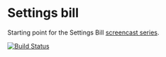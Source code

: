 # Settings bill

Starting point for the Settings Bill [screencast series](https://www.youtube.com/watch?v=G5PmuyjVCrc&list=PLVcT2txrixoW7aLtSAp-FK7VMl_1OgM1h).

[![Build Status](https://travis-ci.com/MiguelLouisLeRoux/settings-bill-expressjs.svg?branch=master)](https://travis-ci.com/MiguelLouisLeRoux/settings-bill-expressjs)
